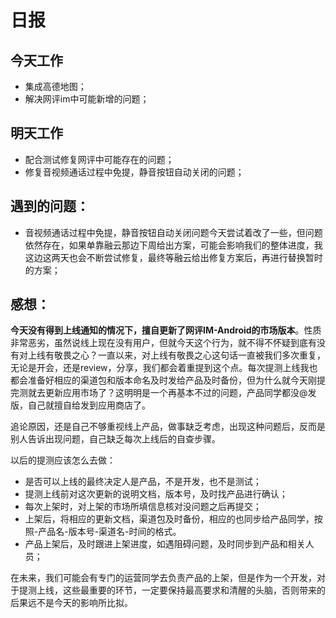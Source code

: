 # 日报

## 今天工作

- 集成高德地图；
- 解决网评im中可能新增的问题；

## 明天工作

- 配合测试修复网评中可能存在的问题；
- 修复音视频通话过程中免提，静音按钮自动关闭的问题；

## 遇到的问题：

- 音视频通话过程中免提，静音按钮自动关闭问题今天尝试着改了一些，但问题依然存在，如果单靠融云那边下周给出方案，可能会影响我们的整体进度，我这边这两天也会不断尝试修复，最终等融云给出修复方案后，再进行替换暂时的方案；

## 感想：

**今天没有得到上线通知的情况下，擅自更新了网评IM-Android的市场版本**。性质非常恶劣，虽然说线上现在没有用户，但就今天这个行为，就不得不怀疑到底有没有对上线有敬畏之心？一直以来，对上线有敬畏之心这句话一直被我们多次重复，无论是开会，还是review，分享，我们都会着重提到这个点。每次提测上线我也都会准备好相应的渠道包和版本命名及时发给产品及时备份，但为什么就今天刚提完测就去更新应用市场了？这明明是一个再基本不过的问题，产品同学都没@发版，自己就擅自给发到应用商店了。

追论原因，还是自己不够重视线上产品，做事缺乏考虑，出现这种问题后，反而是别人告诉出现问题，自己缺乏每次上线后的自查步骤。

以后的提测应该怎么去做：

- 是否可以上线的最终决定人是产品，不是开发，也不是测试；
- 提测上线前对这次更新的说明文档，版本号，及时找产品进行确认；
- 每次上架时，对上架的市场所填信息核对没问题之后再提交；
- 上架后，将相应的更新文档，渠道包及时备份，相应的也同步给产品同学，按照-产品名-版本号-渠道名-时间的格式。
- 产品上架后，及时跟进上架进度，如遇阻碍问题，及时同步到产品和相关人员；

在未来，我们可能会有专门的运营同学去负责产品的上架，但是作为一个开发，对于提测上线，这些最重要的环节，一定要保持最高要求和清醒的头脑，否则带来的后果远不是今天的影响所比拟。

